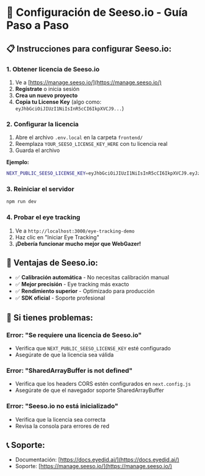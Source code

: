 # 🎯 Configuración de Seeso.io - Guía Paso a Paso

## 📋 **Instrucciones para configurar Seeso.io:**

### 1. **Obtener licencia de Seeso.io**
1. Ve a [https://manage.seeso.io/](https://manage.seeso.io/)
2. **Regístrate** o inicia sesión
3. **Crea un nuevo proyecto**
4. **Copia tu License Key** (algo como: `eyJhbGciOiJIUzI1NiIsInR5cCI6IkpXVCJ9...`)

### 2. **Configurar la licencia**
1. Abre el archivo `.env.local` en la carpeta `frontend/`
2. Reemplaza `YOUR_SEESO_LICENSE_KEY_HERE` con tu licencia real
3. Guarda el archivo

**Ejemplo:**
```bash
NEXT_PUBLIC_SEESO_LICENSE_KEY=eyJhbGciOiJIUzI1NiIsInR5cCI6IkpXVCJ9.eyJzdWIiOiIxMjM0NTY3ODkwIiwibmFtZSI6IkpvaG4gRG9lIiwiaWF0IjoxNTE2MjM5MDIyfQ.SflKxwRJSMeKKF2QT4fwpMeJf36POk6yJV_adQssw5c
```

### 3. **Reiniciar el servidor**
```bash
npm run dev
```

### 4. **Probar el eye tracking**
1. Ve a `http://localhost:3000/eye-tracking-demo`
2. Haz clic en "Iniciar Eye Tracking"
3. **¡Debería funcionar mucho mejor que WebGazer!**

## 🎯 **Ventajas de Seeso.io:**

- ✅ **Calibración automática** - No necesitas calibración manual
- ✅ **Mejor precisión** - Eye tracking más exacto
- ✅ **Rendimiento superior** - Optimizado para producción
- ✅ **SDK oficial** - Soporte profesional

## 🚨 **Si tienes problemas:**

### Error: "Se requiere una licencia de Seeso.io"
- Verifica que `NEXT_PUBLIC_SEESO_LICENSE_KEY` esté configurado
- Asegúrate de que la licencia sea válida

### Error: "SharedArrayBuffer is not defined"
- Verifica que los headers CORS estén configurados en `next.config.js`
- Asegúrate de que el navegador soporte SharedArrayBuffer

### Error: "Seeso.io no está inicializado"
- Verifica que la licencia sea correcta
- Revisa la consola para errores de red

## 📞 **Soporte:**
- Documentación: [https://docs.eyedid.ai/](https://docs.eyedid.ai/)
- Soporte: [https://manage.seeso.io/](https://manage.seeso.io/)
